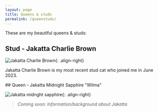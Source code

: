```yaml
---
layout: page
title: Queens & studs
permalink: /queenstuds/
---
```

These are my beautiful queens & studs:

## Stud - Jakatta Charlie Brown
![Jakatta Charlie Brown](/assets/images/gallery/Jakatta_charlie_brown50pc.jpg){: .align-right}

Jakatta Charlie Brown is my most recent stud cat who joined me in June 2023.
<div style="float:none"></div>
## Queen - Jakatta Midnight Sapphire "Wilma" 

![Jakatta midnght sapphire](/assets/images/gallery/Jakatta_minight_sapphire25pc.jpg){: .align-right}


> *Coming soon: Information/background about Jakatta*